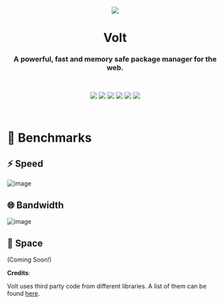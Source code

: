 <p align="center">
  <img src="https://github.com/voltpkg/volt/blob/master/assets/volt-transparent-bg.png?raw=true">
</p>

<h1 align="center">Volt</h1>
<h3 align="center">A powerful, fast and memory safe package manager for the web.</h3>
<br>

<p align="center">
  <img src="https://img.shields.io/badge/version-1.0.0--pre--alpha-ff69b4"> <img src="https://img.shields.io/github/license/voltpkg/volt?color=pink"> <img src="https://img.shields.io/tokei/lines/github/voltpkg/volt?color=white&label=lines%20of%20code"> <img src="https://img.shields.io/github/languages/top/voltpkg/volt?color=%230xfffff"> <img src="https://img.shields.io/github/repo-size/voltpkg/volt?color=orange"> <img src="https://img.shields.io/discord/842781363312001025">
</p>
<br>

# 🧪 Benchmarks
## ⚡ Speed
![image](https://user-images.githubusercontent.com/63039748/122814035-b9696280-d2e4-11eb-8157-67a49f03190d.png)


## 🌐 Bandwidth
![image](https://user-images.githubusercontent.com/63039748/122814065-c1c19d80-d2e4-11eb-868f-6c7519bc9820.png)


## 💾 Space
(Coming Soon!)


**Credits**:

Volt uses third party code from different libraries. A list of them can be found [here](https://github.com/voltpkg/volt/blob/master/CREDITS.md).
